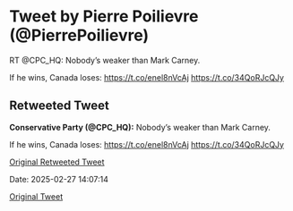 # Tweet by Pierre Poilievre (@PierrePoilievre)

RT @CPC_HQ: Nobody’s weaker than Mark Carney.

If he wins, Canada loses: https://t.co/enel8nVcAj https://t.co/34QoRJcQJy

## Retweeted Tweet

**Conservative Party (@CPC_HQ):** Nobody’s weaker than Mark Carney.

If he wins, Canada loses: https://t.co/enel8nVcAj https://t.co/34QoRJcQJy

[Original Retweeted Tweet](https://x.com/CPC_HQ/status/1895111866969436636)

Date: 2025-02-27 14:07:14

[Original Tweet](https://x.com/PierrePoilievre/status/1895113464621732341)
